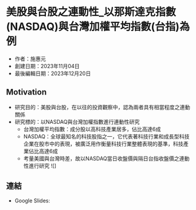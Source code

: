 # 美股與台股之連動性_以那斯達克指數(NASDAQ)與台灣加權平均指數(台指)為例
- 作者：施惠元
- 創建日期：2023年11月04日
- 最後編輯日期：2023年12月20日

## Motivation
- 研究目的：美股與台股，在以往的投資觀察中，認為兩者具有相當程度之連動關係
- 研究標的：以NASDAQ與台灣加權指數進行連動性研究
  - 台灣加權平均指數：成分股以高科技產業居多，佔比高達6成
  - NASDAQ：全球最知名的科技股指之一，它代表著科技行業和成長型科技企業在股市中的表現，被廣泛用作衡量科技行業整體表現的基準，科技產業佔比高達6成
  - 考量美國與台灣時差，故以NASDAQ當日收盤價與隔日台指收盤價之連動性進行研究
![]


## 連結
* Google Slides: 

